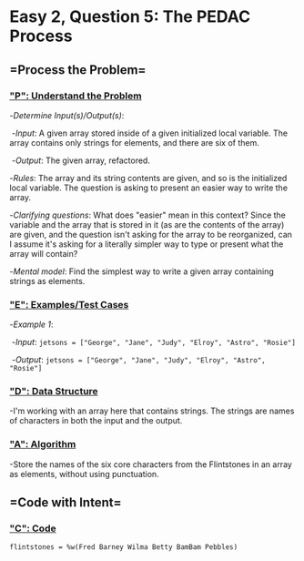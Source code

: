 # Easy 2, Question 5: The PEDAC Process



## =Process the Problem=



### <u>"P": Understand the Problem</u>



-*Determine Input(s)/Output(s)*:

​	-*Input*: A given array stored inside of a given initialized local variable. The array contains only strings for elements, and there are six of them.

​	-*Output*: The given array, refactored.



-*Rules*: The array and its string contents are given, and so is the initialized local variable. The question is asking to present an easier way to write the array.



-*Clarifying questions*: What does "easier" mean in this context? Since the variable and the array that is stored in it (as are the contents of the array) are given, and the question isn't asking for the array to be reorganized, can I assume it's asking for a literally simpler way to type or present what the array will contain?



-*Mental model*: Find the simplest way to write a given array containing strings as elements.



### <u>"E": Examples/Test Cases</u>



-*Example 1*: 

​	-*Input*: ```jetsons = ["George", "Jane", "Judy", "Elroy", "Astro", "Rosie"]```

​	-*Output*: ```jetsons = ["George", "Jane", "Judy", "Elroy", "Astro", "Rosie"]```



### <u>"D": Data Structure</u>



-I'm working with an array here that contains strings. The strings are names of characters in both the input and the output.



### <u>"A": Algorithm</u>



-Store the names of the six core characters from the Flintstones in an array as elements, without using punctuation.



## =Code with Intent=



### <u>"C": Code</u>



```flintstones = %w(Fred Barney Wilma Betty BamBam Pebbles)```


